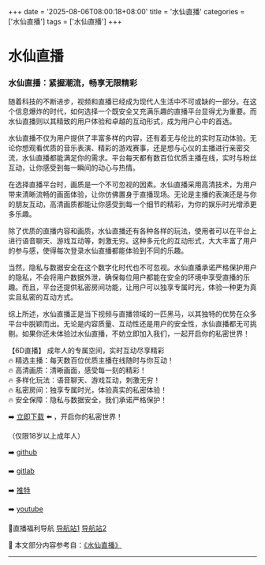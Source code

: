 +++
date = '2025-08-06T08:00:18+08:00'
title = '水仙直播'
categories = ['水仙直播']
tags = ['水仙直播']
+++

# 水仙直播

### 水仙直播：紧握潮流，畅享无限精彩

随着科技的不断进步，视频和直播已经成为现代人生活中不可或缺的一部分。在这个信息爆炸的时代，如何选择一个既安全又充满乐趣的直播平台显得尤为重要。而水仙直播则以其精致的用户体验和卓越的互动形式，成为用户心中的首选。

水仙直播不仅为用户提供了丰富多样的内容，还有着无与伦比的实时互动体验。无论你想观看优质的音乐表演、精彩的游戏赛事，还是想与心仪的主播进行亲密交流，水仙直播都能满足你的需求。平台每天都有数百位优质主播在线，实时与粉丝互动，让你感受到每一瞬间的动心与热情。

在选择直播平台时，画质是一个不可忽视的因素。水仙直播采用高清技术，为用户带来清晰流畅的画面体验，让你仿佛置身于直播现场。无论是主播的表演还是与你的朋友互动，高清画质都能让你感受到每一个细节的精彩，为你的娱乐时光增添更多乐趣。

除了优质的直播内容和画质，水仙直播还有各种各样的玩法，使用者可以在平台上进行语音聊天、游戏互动等，刺激无穷。这种多元化的互动形式，大大丰富了用户的参与感，使得每次登录水仙直播都能体验到不同的乐趣。

当然，隐私与数据安全在这个数字化时代也不可忽视。水仙直播承诺严格保护用户的隐私，不会将用户数据外泄，确保每位用户都能在安全的环境中享受直播的乐趣。而且，平台还提供私密房间功能，让用户可以独享专属时光，体验一种更为真实且私密的互动方式。

综上所述，水仙直播正是当下视频与直播领域的一匹黑马，以其独特的优势在众多平台中脱颖而出。无论是内容质量、互动性还是用户的安全性，水仙直播都无可挑剔。如果你还未体验过水仙直播，不妨立即加入我们，一起开启你的私密世界！

【6D直播】
成年人的专属空间，实时互动尽享精彩  
🔥 精选主播：每天数百位优质主播在线随时与你互动！  
🔥 高清画质：清晰画面，感受每一刻的精彩！  
🔥 多样化玩法：语音聊天、游戏互动，刺激无穷！  
🔥 私密房间：独享专属时光，体验真实的私密体验！  
🔥 安全保障：隐私与数据安全，我们承诺严格保护！  

➡️ [立即下载](https://down123.s3.ap-east-1.amazonaws.com/down/down.html?channelCode=blog) ⬅️ ，开启你的私密世界！  

（仅限18岁以上成年人）  

➡️ [github](https://aldult-live.github.io/)  

➡️ [gitlab](https://seo-09598d.gitlab.io/)  

➡️ [推特](https://x.com/wegame33)  

➡️ [youtube](https://www.youtube.com/@6Dlive)  

🔞直播福利导航 [导航站1](https://webstack-86085a.gitlab.io/) [导航站2](https://onlygit123-2.github.io/)


📘 本文部分内容参考自：[《水仙直播》](https://github.com/lxs25721/lxs)

---
